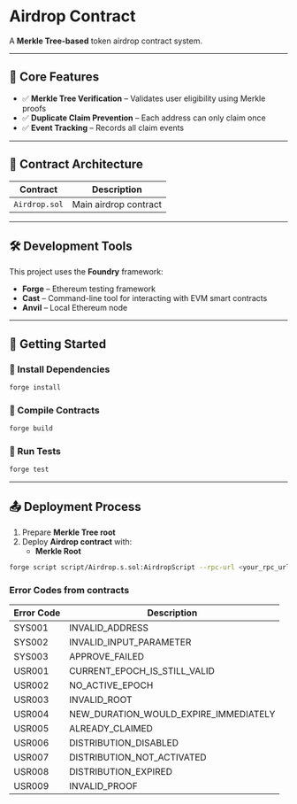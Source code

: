 # **Airdrop Contract**

A **Merkle Tree-based** token airdrop contract system.

---

## **🚀 Core Features**

- ✅ **Merkle Tree Verification** – Validates user eligibility using Merkle proofs  
- ✅ **Duplicate Claim Prevention** – Each address can only claim once  
- ✅ **Event Tracking** – Records all claim events  

---

## **📜 Contract Architecture**

| Contract      | Description           |
| ------------- | --------------------- |
| `Airdrop.sol` | Main airdrop contract |

---

## **🛠 Development Tools**

This project uses the **Foundry** framework:

- **Forge** – Ethereum testing framework  
- **Cast** – Command-line tool for interacting with EVM smart contracts  
- **Anvil** – Local Ethereum node  

---

## **🚀 Getting Started**

### **📌 Install Dependencies**
```sh
forge install
```

### **🔧 Compile Contracts**
```sh
forge build
```

### **🧪 Run Tests**
```sh
forge test
```

---

## **📤 Deployment Process**

1. Prepare **Merkle Tree root**  
2. Deploy **Airdrop contract** with:
   - **Merkle Root**

```sh
forge script script/Airdrop.s.sol:AirdropScript --rpc-url <your_rpc_url> --private-key <your_private_key>
```

### Error Codes from contracts

| Error Code | Description                           |
| ---------- | ------------------------------------- |
| SYS001     | INVALID_ADDRESS                       |
| SYS002     | INVALID_INPUT_PARAMETER               |
| SYS003     | APPROVE_FAILED                        |
| USR001     | CURRENT_EPOCH_IS_STILL_VALID          |
| USR002     | NO_ACTIVE_EPOCH                       |
| USR003     | INVALID_ROOT                          |
| USR004     | NEW_DURATION_WOULD_EXPIRE_IMMEDIATELY |
| USR005     | ALREADY_CLAIMED                       |
| USR006     | DISTRIBUTION_DISABLED                 |
| USR007     | DISTRIBUTION_NOT_ACTIVATED            |
| USR008     | DISTRIBUTION_EXPIRED                  |
| USR009     | INVALID_PROOF                         |

 